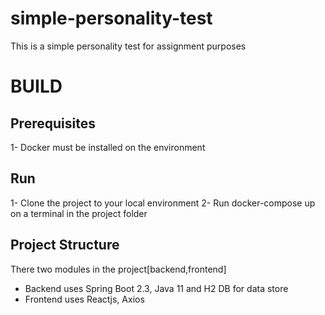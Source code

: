 # simple-personality-test
This is a simple personality test for assignment purposes

# BUILD

Prerequisites
----------------
1- Docker must be installed on the environment

Run
--------
1- Clone the project to your local environment
2- Run docker-compose up on a terminal in the project folder

Project Structure
-----------------

There two modules in the project[backend,frontend]
  - Backend uses Spring Boot 2.3, Java 11 and H2 DB for data store
  - Frontend uses Reactjs, Axios
